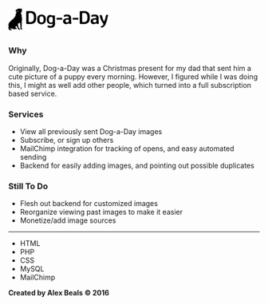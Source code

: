 # <img src="/DogADay.png?raw=true" width="200" alt="Logo"/>

### Why
Originally, Dog-a-Day was a Christmas present for my dad that sent him a cute picture of a puppy every morning.  However, I figured while I was doing this, I might as well add other people, which turned into a full subscription based service.

### Services
* View all previously sent Dog-a-Day images
* Subscribe, or sign up others
* MailChimp integration for tracking of opens, and easy automated sending
* Backend for easily adding images, and pointing out possible duplicates

### Still To Do
* Flesh out backend for customized images
* Reorganize viewing past images to make it easier
* Monetize/add image sources

---

* HTML
* PHP
* CSS
* MySQL
* MailChimp

**Created by Alex Beals © 2016**

